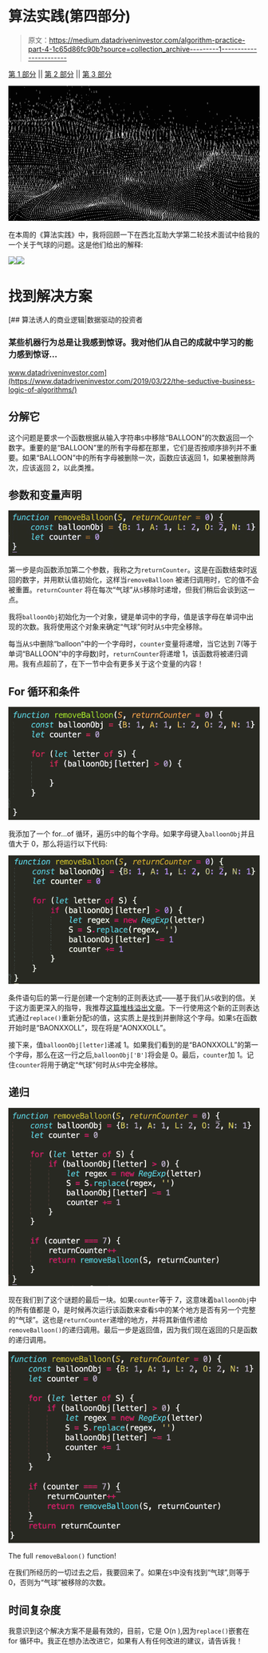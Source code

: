 # 算法实践(第四部分)

> 原文：<https://medium.datadriveninvestor.com/algorithm-practice-part-4-1c65d86fc90b?source=collection_archive---------1----------------------->

[第 1 部分](https://medium.com/@angelospmusic/algorithm-practice-part-1-f127532b837a?source=---------6------------------) || [第 2 部分](https://medium.com/@angelospmusic/algorithm-practice-part-2-6badfbd5ff3?source=---------5------------------) || [第 3 部分](https://medium.com/datadriveninvestor/algorithm-practice-part-3-f7e1e1e65147?source=---------4------------------)

![](img/5ade553f644e97f1536c4a71c752d4e5.png)

在本周的《算法实践》中，我将回顾一下在西北互助大学第二轮技术面试中给我的一个关于气球的问题。这是他们给出的解释:

![](img/680f67c2c5a8c63210fcab4b0b9ec589.png)![](img/2396bd92930b2b46540a22f835ada4df.png)

# 找到解决方案

[](https://www.datadriveninvestor.com/2019/03/22/the-seductive-business-logic-of-algorithms/) [## 算法诱人的商业逻辑|数据驱动的投资者

### 某些机器行为总是让我感到惊讶。我对他们从自己的成就中学习的能力感到惊讶…

www.datadriveninvestor.com](https://www.datadriveninvestor.com/2019/03/22/the-seductive-business-logic-of-algorithms/) 

## 分解它

这个问题是要求一个函数根据从输入字符串`S`中移除“BALLOON”的次数返回一个数字。重要的是“BALLOON”里的所有字母都在那里，它们是否按顺序排列并不重要。如果“BALLOON”中的所有字母被删除一次，函数应该返回 1，如果被删除两次，应该返回 2，以此类推。

## 参数和变量声明

![](img/b41f3a78156d9006aa6021851e6c5329.png)

第一步是向函数添加第二个参数，我称之为`returnCounter`。这是在函数结束时返回的数字，并用默认值初始化，这样当`removeBalloon` 被递归调用时，它的值不会被重置。`returnCounter` 将在每次“气球”从`S`移除时递增，但我们稍后会谈到这一点。

我将`balloonObj`初始化为一个对象，键是单词中的字母，值是该字母在单词中出现的次数。我将使用这个对象来确定“气球”何时从`S`中完全移除。

每当从`S`中删除“balloon”中的一个字母时，`counter`变量将递增，当它达到 7(等于单词“BALLOON”中的字母数)时，`returnCounter`将递增 1，该函数将被递归调用。我有点超前了，在下一节中会有更多关于这个变量的内容！

## For 循环和条件

![](img/489017e86ab3a06f8f406ef4dadfc77a.png)

我添加了一个 for…of 循环，遍历`S`中的每个字母。如果字母键入`balloonObj`并且值大于 0，那么将运行以下代码:

![](img/56221a6f9162d0fab6611f9b7b40f165.png)

条件语句后的第一行是创建一个定制的正则表达式——基于我们从`S`收到的信。关于这方面更深入的指导，我推荐[这篇堆栈溢出文章](https://stackoverflow.com/questions/4371565/create-regexps-on-the-fly-using-string-variables)。下一行使用这个新的正则表达式通过`replace()`重新分配`S`的值，这实质上是找到并删除这个字母。如果`S`在函数开始时是“BAONXXOLL”，现在将是“AONXXOLL”。

接下来，值`balloonObj[letter]`递减 1。如果我们看到的是“BAONXXOLL”的第一个字母，那么在这一行之后,`balloonObj['B']`将会是 0。最后，`counter`加 1。记住`counter`将用于确定“气球”何时从`S`中完全移除。

## 递归

![](img/8749d3ca550ccc2f0dcc1e7ddbf03e7c.png)

现在我们到了这个谜题的最后一块。如果`counter`等于 7，这意味着`balloonObj`中的所有值都是 0，是时候再次运行该函数来查看`S`中的某个地方是否有另一个完整的“气球”。这也是`returnCounter`递增的地方，并将其新值传递给`removeBalloon()`的递归调用。最后一步是返回值，因为我们现在返回的只是函数的递归调用。

![](img/d2d14b702ff91d1ac46e11acf21f4e3c.png)

The full `removeBaloon()` function!

在我们所经历的一切过去之后，我要回来了。如果在`S`中没有找到“气球”,则等于 0，否则为“气球”被移除的次数。

## 时间复杂度

我意识到这个解决方案不是最有效的，目前，它是 O(n ),因为`replace()`嵌套在 for 循环中。我正在想办法改进它，如果有人有任何改进的建议，请告诉我！